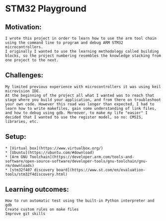 # STM32 Playground

## Motivation:
	I wrote this project in order to learn how to use the arm tool chain using the command line to program and debug ARM STM32 microcontrollers.
	I originally I wanted to use the learning methodology called building blocks, so the project numbering resembles the knowledge stacking from one project to the next.
		
## Challenges:
	My limited previous experience with microcontrollers it was using keil microvision IDE.
	At the beginning of the project all what I wanted was to reach that stage where you build your application, and from there on troubleshoot your own code. However this road was longer than expected, I had to learn how to write makefiles, gain some understanding of link files, and how to debug using gdb. Moreover, to make my life "easier" I decided that I wanted to use the register model, so no: CMSIS, libraries, etc.

## Setup:
	* [Virtual box](https://www.virtualbox.org/)
	* [Ubuntu](https://ubuntu.com/#download)
	* [Arm GNU Toolchain](https://developer.arm.com/tools-and-software/open-source-software/developer-tools/gnu-toolchain/gnu-rm/downloads)
	* [stm32f407 discovery board](https://www.st.com/en/evaluation-tools/stm32f4discovery.html)
		
## Learning outcomes:
	How to run automatic test using the built-in Python interpreter and gdb
	Create custom rules on make files
	Improve git skills
